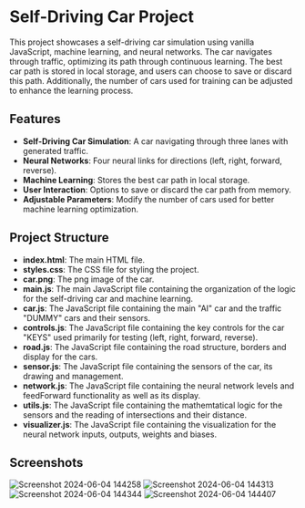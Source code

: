 # Self-Driving Car Project

This project showcases a self-driving car simulation using vanilla JavaScript, machine learning, and neural networks. The car navigates through traffic, optimizing its path through continuous learning. 
The best car path is stored in local storage, and users can choose to save or discard this path. Additionally, the number of cars used for training can be adjusted to enhance the learning process.

## Features

- **Self-Driving Car Simulation**: A car navigating through three lanes with generated traffic.
- **Neural Networks**: Four neural links for directions (left, right, forward, reverse).
- **Machine Learning**: Stores the best car path in local storage.
- **User Interaction**: Options to save or discard the car path from memory.
- **Adjustable Parameters**: Modify the number of cars used for better machine learning optimization.

## Project Structure

- **index.html**: The main HTML file.
- **styles.css**: The CSS file for styling the project.
- **car.png**: The png image of the car.
- **main.js**: The main JavaScript file containing the organization of the logic for the self-driving car and machine learning.
- **car.js**: The JavaScript file containing the main "AI" car and the traffic "DUMMY" cars and their sensors.
- **controls.js**: The JavaScript file containing the key controls for the car "KEYS" used primarily for testing (left, right, forward, reverse).
- **road.js**: The JavaScript file containing the road structure, borders and display for the cars.
- **sensor.js**: The JavaScript file containing the sensors of the car, its drawing and management.
- **network.js**: The JavaScript file containing the neural network levels and feedForward functionality as well as its display.
- **utils.js**: The JavaScript file containing the mathemtatical logic for the sensors and the reading of intersections and their distance.
- **visualizer.js**: The JavaScript file containing the visualization for the neural network inputs, outputs, weights and biases.

## Screenshots

![Screenshot 2024-06-04 144258](https://github.com/arya-zarei/PersonalProjects/assets/132939550/6730bf84-23ea-403b-b53e-ef32e848ea2a)
![Screenshot 2024-06-04 144313](https://github.com/arya-zarei/PersonalProjects/assets/132939550/af309f16-47e3-4002-9c39-20e0264533d5)
![Screenshot 2024-06-04 144344](https://github.com/arya-zarei/PersonalProjects/assets/132939550/b6ec7fa6-65eb-48ef-8f3f-05af0737ce84)
![Screenshot 2024-06-04 144407](https://github.com/arya-zarei/PersonalProjects/assets/132939550/402a6e9d-948a-439d-bd49-0ed4ebe9ea56)
